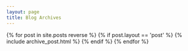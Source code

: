 ```yaml
---
layout: page
title: Blog Archives
---
```


<div class="archives" itemscope itemtype="http://schema.org/Blog">
{% for post in site.posts reverse %}
{% if post.layout == 'post' %}
	{% include archive_post.html %}
{% endif %}
{% endfor %}
  </ul>
</div>

